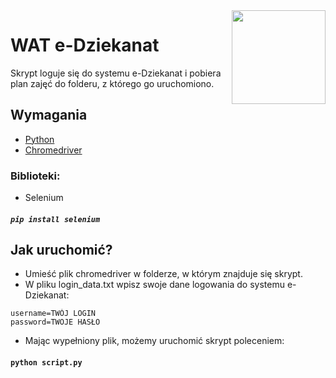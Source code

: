 <img src="https://upload.wikimedia.org/wikipedia/commons/4/46/Logo_WAT.jpg" width="150" align="right">

# WAT e-Dziekanat
Skrypt loguje się do systemu e-Dziekanat i pobiera plan zajęć do folderu, z którego go uruchomiono.
## Wymagania
* [Python](https://www.python.org/downloads/)  
* [Chromedriver](https://sites.google.com/a/chromium.org/chromedriver/downloads)  
### Biblioteki:
* Selenium  
##### ``` pip install selenium ```

## Jak uruchomić?
- Umieść plik chromedriver w folderze, w którym znajduje się skrypt.
- W pliku login_data.txt wpisz swoje dane logowania do systemu e-Dziekanat:
```
username=TWÓJ LOGIN
password=TWOJE HASŁO
```

- Mając wypełniony plik, możemy uruchomić skrypt poleceniem:  
#### ``` python script.py ```
